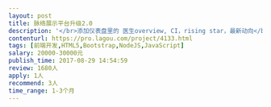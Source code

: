 ```yaml
---                
layout: post       
title: 脉络展示平台升级2.0           
description: '</br>添加仪表盘里的 医生overview, CI，rising star，最新动向</br>网络图-策略层面基于关系的社群划分及智能策略推荐模式</br>网络图-战术层面，从具体活动出发推荐专家</br>Profile 页面加入ego network 进行智能推荐</br>用户组之间共享数据</br>'     
contenturl: https://pro.lagou.com/project/4133.html      
tags: [前端开发,HTML5,Bootstrap,NodeJS,JavaScript]            
salary: 20000-30000元          
publish_time: 2017-08-29 14:54:59         
review: 1680人                   
apply: 1人                   
recommend: 3人                   
time_range: 1-3个月              
---                 
```

